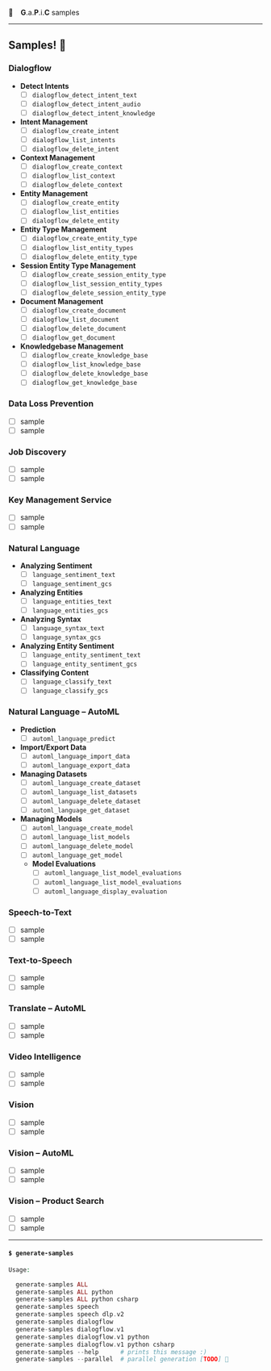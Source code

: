 🐄 ` ` **G**.a.**P**.i.**C** samples` `

----

## Samples! 🦑

### Dialogflow
   
  - **Detect Intents**
    - [ ] `dialogflow_detect_intent_text`
    - [ ] `dialogflow_detect_intent_audio`
    - [ ] `dialogflow_detect_intent_knowledge`
 - **Intent Management**
    - [ ] `dialogflow_create_intent`
    - [ ] `dialogflow_list_intents`
    - [ ] `dialogflow_delete_intent`
 - **Context Management**
    - [ ] `dialogflow_create_context`
    - [ ] `dialogflow_list_context`
    - [ ] `dialogflow_delete_context`
  - **Entity Management**
    - [ ] `dialogflow_create_entity`
    - [ ] `dialogflow_list_entities`
    - [ ] `dialogflow_delete_entity`
 - **Entity Type Management**
    - [ ] `dialogflow_create_entity_type`
    - [ ] `dialogflow_list_entity_types`
    - [ ] `dialogflow_delete_entity_type`
  - **Session Entity Type Management**
    - [ ] `dialogflow_create_session_entity_type`
    - [ ] `dialogflow_list_session_entity_types`
    - [ ] `dialogflow_delete_session_entity_type`
  - **Document Management**
    - [ ] `dialogflow_create_document`
    - [ ] `dialogflow_list_document`
    - [ ] `dialogflow_delete_document`
    - [ ] `dialogflow_get_document`
  - **Knowledgebase Management**
    - [ ] `dialogflow_create_knowledge_base`
    - [ ] `dialogflow_list_knowledge_base`
    - [ ] `dialogflow_delete_knowledge_base`
    - [ ] `dialogflow_get_knowledge_base`
   
### Data Loss Prevention

 - [ ] sample
 - [ ] sample
 
### Job Discovery

 - [ ] sample
 - [ ] sample

### Key Management Service

 - [ ] sample
 - [ ] sample

### Natural Language

  - **Analyzing Sentiment**
    - [ ] `language_sentiment_text`
    - [ ] `language_sentiment_gcs`
  - **Analyzing Entities**
    - [ ] `language_entities_text`
    - [ ] `language_entities_gcs`
  - **Analyzing Syntax**
    - [ ] `language_syntax_text`
    - [ ] `language_syntax_gcs`
  - **Analyzing Entity Sentiment**
    - [ ] `language_entity_sentiment_text`
    - [ ] `language_entity_sentiment_gcs`
  - **Classifying Content**
    - [ ] `language_classify_text`
    - [ ] `language_classify_gcs`

### Natural Language – AutoML

  - **Prediction**
    - [ ] `automl_language_predict`
  - **Import/Export Data**
    - [ ] `automl_language_import_data`
    - [ ] `automl_language_export_data`
  - **Managing Datasets** 
    - [ ] `automl_language_create_dataset`
    - [ ] `automl_language_list_datasets`
    - [ ] `automl_language_delete_dataset`
    - [ ] `automl_language_get_dataset`
  - **Managing Models**
    - [ ] `automl_language_create_model`
    - [ ] `automl_language_list_models`
    - [ ] `automl_language_delete_model`
    - [ ] `automl_language_get_model`
    - **Model Evaluations**
      - [ ] `automl_language_list_model_evaluations`
      - [ ] `automl_language_list_model_evaluations`
      - [ ] `automl_language_display_evaluation`

### Speech-to-Text

 - [ ] sample
 - [ ] sample

### Text-to-Speech

 - [ ] sample
 - [ ] sample

### Translate – AutoML

 - [ ] sample
 - [ ] sample

### Video Intelligence

 - [ ] sample
 - [ ] sample

### Vision

 - [ ] sample
 - [ ] sample

### Vision – AutoML

 - [ ] sample
 - [ ] sample

### Vision – Product Search

 - [ ] sample
 - [ ] sample

----

#### `$ generate-samples`

```php
Usage:

  generate-samples ALL
  generate-samples ALL python
  generate-samples ALL python csharp
  generate-samples speech
  generate-samples speech dlp.v2
  generate-samples dialogflow
  generate-samples dialogflow.v1
  generate-samples dialogflow.v1 python
  generate-samples dialogflow.v1 python csharp
  generate-samples --help      # prints this message :)
  generate-samples --parallel  # parallel generation [TODO] 🦇
```
